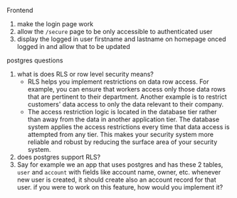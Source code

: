 Frontend

1. make the login page work
2. allow the `/secure` page to be only accessible to authenticated user
3. display the logged in user firstname and lastname on homepage onced logged in and allow that to be updated


postgres questions

1. what is does RLS or row level security means?
	- RLS helps you implement restrictions on data row access. For example, you can ensure that workers access only those data rows that are pertinent to their department. Another example is to restrict customers' data access to only the data relevant to their company.
	- The access restriction logic is located in the database tier rather than away from the data in another application tier. The database system applies the access restrictions every time that data access is attempted from any tier. This makes your security system more reliable and robust by reducing the surface area of your security system.
2. does postgres support RLS?
3. Say for example we an app that uses postgres and has these 2 tables, `user` and `account` with fields like account name, owner, etc. whenever new user is created, it should create also an account record for that user. if you were to work on this feature, how would you implement it?
